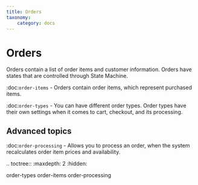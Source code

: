 ```yaml
---
title: Orders
taxonomy:
    category: docs
---
```


Orders
======

Orders contain a list of order items and customer information. Orders
have states that are controlled through State Machine.

:doc:`order-items` - Orders contain order items, which represent purchased items.

:doc:`order-types` - You can have different order types. Order types have their
own settings when it comes to cart, checkout, and its processing.

Advanced topics
---------------

:doc:`order-processing` - Allows you to process an order, when the system
recalculates order item prices and availability.

.. toctree::
   :maxdepth: 2
   :hidden:

   order-types
   order-items
   order-processing
